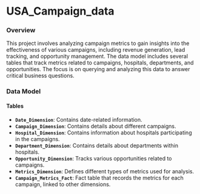 # USA_Campaign_data
### Overview
This project involves analyzing campaign metrics to gain insights into the effectiveness of various campaigns, including revenue generation, lead tracking, and opportunity management. The data model includes several tables that track metrics related to campaigns, hospitals, departments, and opportunities. The focus is on querying and analyzing this data to answer critical business questions.

###  Data Model

#### Tables

- **`Date_Dimension`**: Contains date-related information.
- **`Campaign_Dimension`**: Contains details about different campaigns.
- **`Hospital_Dimension`**: Contains information about hospitals participating in the campaigns.
- **`Department_Dimension`**: Contains details about departments within hospitals.
- **`Opportunity_Dimension`**: Tracks various opportunities related to campaigns.
- **`Metrics_Dimension`**: Defines different types of metrics used for analysis.
- **`Campaign_Metrics_Fact`**: Fact table that records the metrics for each campaign, linked to other dimensions.
